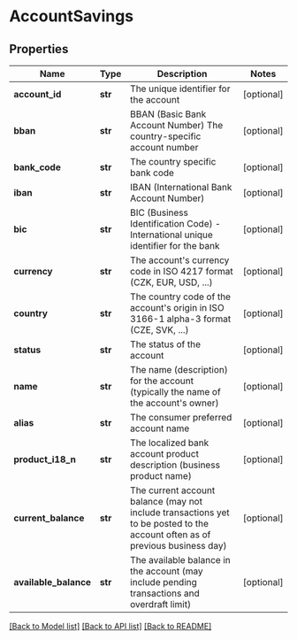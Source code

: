 # AccountSavings

## Properties
Name | Type | Description | Notes
------------ | ------------- | ------------- | -------------
**account_id** | **str** | The unique identifier for the account | [optional] 
**bban** | **str** | BBAN (Basic Bank Account Number) The country-specific account number | [optional] 
**bank_code** | **str** | The country specific bank code | [optional] 
**iban** | **str** | IBAN (International Bank Account Number) | [optional] 
**bic** | **str** | BIC (Business Identification Code) - International unique identifier for the bank | [optional] 
**currency** | **str** | The account&#39;s currency code in ISO 4217 format (CZK, EUR, USD, ...) | [optional] 
**country** | **str** | The country code of the account&#39;s origin in ISO 3166-1 alpha-3 format (CZE, SVK, ...) | [optional] 
**status** | **str** | The status of the account | [optional] 
**name** | **str** | The name (description) for the account (typically the name of the account&#39;s owner) | [optional] 
**alias** | **str** | The consumer preferred account name | [optional] 
**product_i18_n** | **str** | The localized bank account product description (business product name) | [optional] 
**current_balance** | **str** | The current account balance (may not include transactions yet to be posted to the account often as of previous business day) | [optional] 
**available_balance** | **str** | The available balance in the account (may include pending transactions and overdraft limit) | [optional] 

[[Back to Model list]](../README.md#documentation-for-models) [[Back to API list]](../README.md#documentation-for-api-endpoints) [[Back to README]](../README.md)


